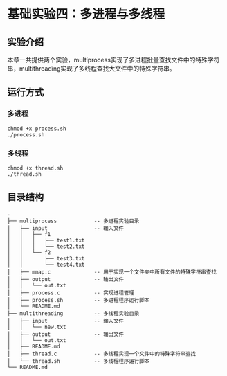 # 基础实验四：多进程与多线程

## 实验介绍
本章一共提供两个实验，multiprocess实现了多进程批量查找文件中的特殊字符串，multithreading实现了多线程查找大文件中的特殊字符串。

## 运行方式

### 多进程

```
chmod +x process.sh
./process.sh
```

### 多线程

```
chmod +x thread.sh
./thread.sh
```

## 目录结构
```
.
├── multiprocess            -- 多进程实验目录
│   ├── input               -- 输入文件
│   │   ├── f1
│   │   │   ├── test1.txt
│   │   │   └── test2.txt
│   │   └── f2
│   │       ├── test3.txt
│   │       └── test4.txt
│   ├── mmap.c              -- 用于实现一个文件夹中所有文件的特殊字符串查找
│   ├── output              -- 输出文件
│   │   └── out.txt
│   ├── process.c           -- 实现进程管理
│   ├── process.sh          -- 多进程程序运行脚本
│   └── README.md
├── multithreading          -- 多线程实验目录
│   ├── input               -- 输入文件
│   │   └── new.txt
│   ├── output              -- 输出文件
│   │   └── out.txt
│   ├── README.md
│   ├── thread.c            -- 多线程实现一个文件中的特殊字符串查找
│   └── thread.sh           -- 多线程程序运行脚本
└── README.md
```
